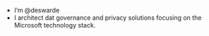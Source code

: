 - I’m @deswarde
- I architect dat governance and privacy solutions focusing on the Microsoft technology stack.

<!---
deswarde/deswarde is a ✨ special ✨ repository because its `README.md` (this file) appears on your GitHub profile.
You can click the Preview link to take a look at your changes.
--->
